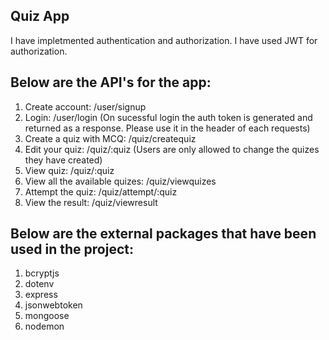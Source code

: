 ## Quiz App

I have impletmented authentication and authorization. I have used JWT for authorization.

## Below are the API's for the app:

1. Create account: /user/signup
2. Login: /user/login (On sucessful login the auth token is generated and returned as a response. Please use it in the header of each requests)
3. Create a quiz with MCQ: /quiz/createquiz
4. Edit your quiz: /quiz/:quiz (Users are only allowed to change the quizes they have created)
5. View quiz: /quiz/:quiz
6. View all the available quizes: /quiz/viewquizes
7. Attempt the quiz: /quiz/attempt/:quiz
8. View the result: /quiz/viewresult

## Below are the external packages that have been used in the project:

1. bcryptjs
2. dotenv
3. express
4. jsonwebtoken
5. mongoose
6. nodemon
